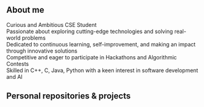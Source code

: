 <!--
**andreilaurentiuradu/andreilaurentiuradu** is a ✨ _special_ ✨ repository because its `README.md` (this file) appears on your GitHub profile.
-->
## About me
Curious and Ambitious CSE Student<br>
Passionate about exploring cutting-edge technologies and solving real-world problems<br> 
Dedicated to continuous learning, self-improvement, and making an impact through innovative solutions<br>
Competitive and eager to participate in Hackathons and Algorithmic Contests<br>
Skilled in C++, C, Java, Python with a keen interest in software development and AI<br>

## Personal repositories & projects
